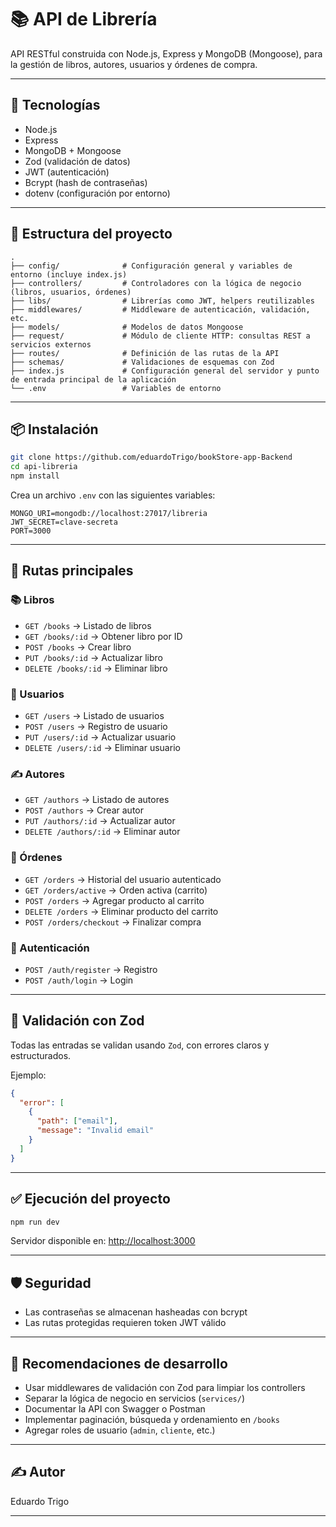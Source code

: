 # 📚 API de Librería

API RESTful construida con Node.js, Express y MongoDB (Mongoose), para la gestión de libros, autores, usuarios y órdenes de compra.

---

## 🚀 Tecnologías

- Node.js
- Express
- MongoDB + Mongoose
- Zod (validación de datos)
- JWT (autenticación)
- Bcrypt (hash de contraseñas)
- dotenv (configuración por entorno)

---

## 📂 Estructura del proyecto

```
.
├── config/              # Configuración general y variables de entorno (incluye index.js)
├── controllers/         # Controladores con la lógica de negocio (libros, usuarios, órdenes)
├── libs/                # Librerías como JWT, helpers reutilizables
├── middlewares/         # Middleware de autenticación, validación, etc.
├── models/              # Modelos de datos Mongoose
├── request/             # Módulo de cliente HTTP: consultas REST a servicios externos
├── routes/              # Definición de las rutas de la API
├── schemas/             # Validaciones de esquemas con Zod 
├── index.js             # Configuración general del servidor y punto de entrada principal de la aplicación
└── .env                 # Variables de entorno

```

---

## 📦 Instalación

```bash
git clone https://github.com/eduardoTrigo/bookStore-app-Backend
cd api-libreria
npm install
```

Crea un archivo `.env` con las siguientes variables:

```
MONGO_URI=mongodb://localhost:27017/libreria
JWT_SECRET=clave-secreta
PORT=3000
```

---

## 🧪 Rutas principales

### 📚 Libros

- `GET /books` → Listado de libros
- `GET /books/:id` → Obtener libro por ID
- `POST /books` → Crear libro
- `PUT /books/:id` → Actualizar libro
- `DELETE /books/:id` → Eliminar libro

### 👤 Usuarios

- `GET /users` → Listado de usuarios
- `POST /users` → Registro de usuario
- `PUT /users/:id` → Actualizar usuario
- `DELETE /users/:id` → Eliminar usuario

### ✍ Autores

- `GET /authors` → Listado de autores
- `POST /authors` → Crear autor
- `PUT /authors/:id` → Actualizar autor
- `DELETE /authors/:id` → Eliminar autor

### 🛒 Órdenes

- `GET /orders` → Historial del usuario autenticado
- `GET /orders/active` → Orden activa (carrito)
- `POST /orders` → Agregar producto al carrito
- `DELETE /orders` → Eliminar producto del carrito
- `POST /orders/checkout` → Finalizar compra

### 🔐 Autenticación

- `POST /auth/register` → Registro
- `POST /auth/login` → Login

---

## 🔎 Validación con Zod

Todas las entradas se validan usando `Zod`, con errores claros y estructurados.

Ejemplo:

```json
{
  "error": [
    {
      "path": ["email"],
      "message": "Invalid email"
    }
  ]
}
```

---

## ✅ Ejecución del proyecto

```bash
npm run dev
```

Servidor disponible en: [http://localhost:3000](http://localhost:3000)

---

## 🛡 Seguridad

- Las contraseñas se almacenan hasheadas con bcrypt
- Las rutas protegidas requieren token JWT válido

---

## 🧠 Recomendaciones de desarrollo

- Usar middlewares de validación con Zod para limpiar los controllers
- Separar la lógica de negocio en servicios (`services/`)
- Documentar la API con Swagger o Postman
- Implementar paginación, búsqueda y ordenamiento en `/books`
- Agregar roles de usuario (`admin`, `cliente`, etc.)

---

## ✍ Autor

Eduardo Trigo

---